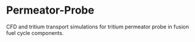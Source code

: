 # Permeator-Probe
CFD and tritium transport simulations for tritium permeator probe in fusion fuel cycle components.

